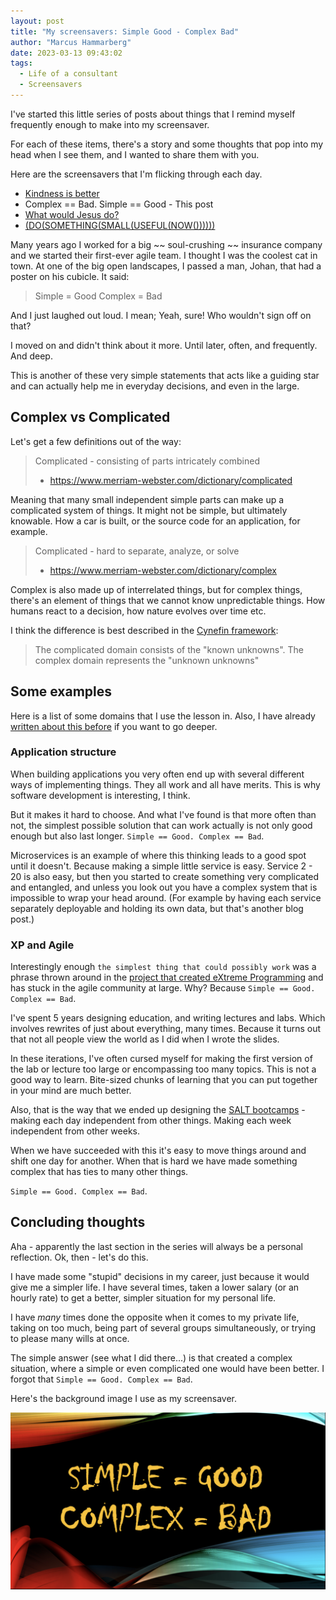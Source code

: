 ```yaml
---
layout: post
title: "My screensavers: Simple Good - Complex Bad"
author: "Marcus Hammarberg"
date: 2023-03-13 09:43:02
tags:
  - Life of a consultant
  - Screensavers
---
```


I've started this little series of posts about things that I remind myself frequently enough to make into my screensaver.

For each of these items, there's a story and some thoughts that pop into my head when I see them, and I wanted to share them with you.

Here are the screensavers that I'm flicking through each day.

- [Kindness is better](http://www.marcusoft.net/2023/03/my-screensavers-kindness-is-better.html)
- Complex == Bad. Simple == Good - This post
- [What would Jesus do?](http://www.marcusoft.net/2023/03/my-screensavers-what-would-jesus-do.html)
- [(DO(SOMETHING(SMALL(USEFUL(NOW())))))](http://www.marcusoft.net/2023/03/screensavers-do-something-small-useful-now.html)

<!-- excerpt-end -->

Many years ago I worked for a big ~~ soul-crushing ~~ insurance company and we started their first-ever agile team. I thought I was the coolest cat in town. At one of the big open landscapes, I passed a man, Johan, that had a poster on his cubicle. It said:

> Simple = Good
> Complex = Bad

And I just laughed out loud. I mean; Yeah, sure! Who wouldn't sign off on that?

I moved on and didn't think about it more. Until later, often, and frequently. And deep.

This is another of these very simple statements that acts like a guiding star and can actually help me in everyday decisions, and even in the large.

## Complex vs Complicated

Let's get a few definitions out of the way:

> Complicated - consisting of parts intricately combined
>
> - <https://www.merriam-webster.com/dictionary/complicated>

Meaning that many small independent simple parts can make up a complicated system of things. It might not be simple, but ultimately knowable. How a car is built, or the source code for an application, for example.

> Complicated - hard to separate, analyze, or solve
>
> - <https://www.merriam-webster.com/dictionary/complex>

Complex is also made up of interrelated things, but for complex things, there's an element of things that we cannot know unpredictable things. How humans react to a decision, how nature evolves over time etc.

I think the difference is best described in the [Cynefin framework](https://en.wikipedia.org/wiki/Cynefin_framework#Complicated):

> The complicated domain consists of the "known unknowns".
> The complex domain represents the "unknown unknowns"

## Some examples

Here is a list of some domains that I use the lesson in. Also, I have already [written about this before](http://www.marcusoft.net/2014/06/simple-good-complex-bad-but-what-does.html) if you want to go deeper.

### Application structure

When building applications you very often end up with several different ways of implementing things. They all work and all have merits. This is why software development is interesting, I think.

But it makes it hard to choose. And what I've found is that more often than not, the simplest possible solution that can work actually is not only good enough but also last longer. `Simple == Good. Complex == Bad`.

Microservices is an example of where this thinking leads to a good spot until it doesn't. Because making a simple little service is easy. Service 2 - 20 is also easy, but then you started to create something very complicated and entangled, and unless you look out you have a complex system that is impossible to wrap your head around. (For example by having each service separately deployable and holding its own data, but that's another blog post.)

### XP and Agile

Interestingly enough `the simplest thing that could possibly work` was a phrase thrown around in the [project that created eXtreme Programming](http://wiki.c2.com/?DoTheSimplestThingThatCouldPossiblyWork) and has stuck in the agile community at large. Why? Because `Simple == Good. Complex == Bad`.

I've spent 5 years designing education, and writing lectures and labs. Which involves rewrites of just about everything, many times. Because it turns out that not all people view the world as I did when I wrote the slides.

In these iterations, I've often cursed myself for making the first version of the lab or lecture too large or encompassing too many topics. This is not a good way to learn. Bite-sized chunks of learning that you can put together in your mind are much better.

Also, that is the way that we ended up designing the [SALT bootcamps](https://www.salt.study) - making each day independent from other things. Making each week independent from other weeks.

When we have succeeded with this it's easy to move things around and shift one day for another. When that is hard we have made something complex that has ties to many other things.

`Simple == Good. Complex == Bad`.

## Concluding thoughts

Aha - apparently the last section in the series will always be a personal reflection. Ok, then - let's do this.

I have made some "stupid" decisions in my career, just because it would give me a simpler life. I have several times, taken a lower salary (or an hourly rate) to get a better, simpler situation for my personal life.

I have _many_ times done the opposite when it comes to my private life, taking on too much, being part of several groups simultaneously, or trying to please many wills at once.

The simple answer (see what I did there...) is that created a complex situation, where a simple or even complicated one would have been better. I forgot that `Simple == Good. Complex == Bad`.

Here's the background image I use as my screensaver.

![Simple = Good. Complex = Bad](/img/backgrounds.003.png)
